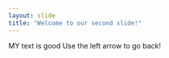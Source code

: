 ```yaml
---
layout: slide
title: "Welcome to our second slide!"
---
```

MY text is good
Use the left arrow to go back!
